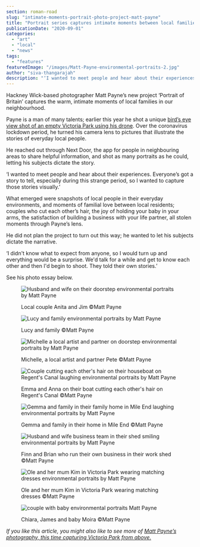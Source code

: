 ```yaml
---
section: roman-road
slug: "intimate-moments-portrait-photo-project-matt-payne"
title: "Portrait series captures intimate moments between local families"
publicationDate: "2020-09-01"
categories: 
  - "art"
  - "local"
  - "news"
tags: 
  - "features"
featuredImage: "/images/Matt-Payne-environmental-portraits-2.jpg"
author: "siva-thangarajah"
description: "‘I wanted to meet people and hear about their experiences. Everyone’s got a story to tell, especially during this strange period, so I wanted to capture those stories visually.’"
---
```


Hackney Wick-based photographer Matt Payne’s new project ‘Portrait of Britain’ captures the warm, intimate moments of local families in our neighbourhood.

Payne is a man of many talents; earlier this year he shot a unique [bird’s eye view shot of an empty Victoria Park using his drone](https://romanroadlondon.com/aerial-photography-victoria-park-matt-payne/). Over the coronavirus lockdown period, he turned his camera lens to pictures that illustrate the stories of everyday local people.

He reached out through Next Door, the app for people in neighbouring areas to share helpful information, and shot as many portraits as he could, letting his subjects dictate the story. 

‘I wanted to meet people and hear about their experiences. Everyone’s got a story to tell, especially during this strange period, so I wanted to capture those stories visually.’ 

What emerged were snapshots of local people in their everyday environments, and moments of familial love between local residents; couples who cut each other’s hair, the joy of holding your baby in your arms, the satisfaction of building a business with your life partner, all stolen moments through Payne’s lens. 

He did not plan the project to turn out this way; he wanted to let his subjects dictate the narrative. 

‘I didn't know what to expect from anyone, so I would turn up and everything would be a surprise. We'd talk for a while and get to know each other and then I'd begin to shoot. They told their own stories.’

See his photo essay below.

<figure>

![Husband and wife on their doorstep environmental portraits by Matt Payne](/images/Matt-Payne-environmental-portraits-13.jpg)

<figcaption>

Local couple Anita and Jim ©️Matt Payne

</figcaption>

</figure>

<figure>

![Lucy and family environmental portraits by Matt Payne](/images/Matt-Payne-environmental-portraits-23.jpg)

<figcaption>

Lucy and family ©️Matt Payne

</figcaption>

</figure>

<figure>

![Michelle a local artist and partner on doorstep environmental portraits by Matt Payne](/images/Matt-Payne-environmental-portraits-15.jpg)

<figcaption>

Michelle, a local artist and partner Pete ©️Matt Payne

</figcaption>

</figure>

<figure>

![Couple cutting each other's hair on their houseboat on Regent's Canal laughing environmental portraits by Matt Payne](/images/Matt-Payne-environmental-portraits-8-1024x683.jpg)

<figcaption>

Emma and Anna on their boat cutting each other's hair on Regent's Canal ©️Matt Payne

</figcaption>

</figure>

<figure>

![Gemma and family in their family home in Mile End laughing environmental portraits by Matt Payne](/images/Matt-Payne-environmental-portraits-5-1024x683.jpg)

<figcaption>

Gemma and family in their home in Mile End ©️Matt Payne

</figcaption>

</figure>

<figure>

![Husband and wife business team in their shed smiling environmental portraits by Matt Payne](/images/Matt-Payne-environmental-portraits-7-1024x641.jpg)

<figcaption>

Finn and Brian who run their own business in their work shed ©️Matt Payne

</figcaption>

</figure>

<figure>

![Ole and her mum Kim in Victoria Park wearing matching dresses environmental portraits by Matt Payne](/images/Matt-Payne-environmental-portraits-21.jpg)

<figcaption>

Ole and her mum Kim in Victoria Park wearing matching dresses ©️Matt Payne

</figcaption>

</figure>

<figure>

![couple with baby environmental portraits Matt Payne](/images/Matt-Payne-environmental-portraits-3-1024x683.jpg)

<figcaption>

Chiara, James and baby Moira ©️Matt Payne

</figcaption>

</figure>

_If you like this article, you might also like to see more of_ [_Matt Payne’s photography, this time capturing Victoria Park from above._](https://romanroadlondon.com/aerial-photography-victoria-park-matt-payne/)
